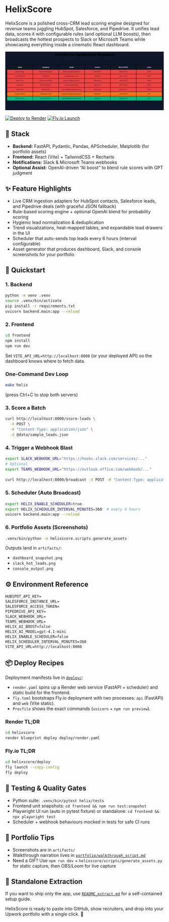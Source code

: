 # HelixScore

HelixScore is a polished cross-CRM lead scoring engine designed for revenue teams juggling HubSpot, Salesforce, and Pipedrive. It unifies lead data, scores it with configurable rules (and optional LLM boosts), then broadcasts the hottest prospects to Slack or Microsoft Teams while showcasing everything inside a cinematic React dashboard.

<p align="center">
  <img src="artifacts/dashboard_snapshot.png" alt="HelixScore dashboard" width="640" />
</p>

[![Deploy to Render](https://render.com/images/deploy-to-render-button.svg)](https://render.com/deploy)
[![Fly.io Launch](https://img.shields.io/badge/Fly.io-Deploy-8A63D2?logo=flyio&logoColor=white)](https://fly.io/docs/apps/)

## 🧠 Stack
- **Backend:** FastAPI, Pydantic, Pandas, APScheduler, Matplotlib (for portfolio assets)
- **Frontend:** React (Vite) + TailwindCSS + Recharts
- **Notifications:** Slack & Microsoft Teams webhooks
- **Optional Assist:** OpenAI-driven “AI boost” to blend rule scores with GPT judgment

## ✨ Feature Highlights
- Live CRM ingestion adapters for HubSpot contacts, Salesforce leads, and Pipedrive deals (with graceful JSON fallback)
- Rule-based scoring engine + optional OpenAI blend for probability scoring
- Hygienic lead normalization & deduplication
- Trend visualizations, heat-mapped tables, and expandable lead drawers in the UI
- Scheduler that auto-sends top leads every 6 hours (interval configurable)
- Asset generator that produces dashboard, Slack, and console screenshots for your portfolio

## 🚀 Quickstart

### 1. Backend
```bash
python -m venv .venv
source .venv/bin/activate
pip install -r requirements.txt
uvicorn backend.main:app --reload
```

### 2. Frontend
```bash
cd frontend
npm install
npm run dev
```
Set `VITE_API_URL=http://localhost:8000` (or your deployed API) so the dashboard knows where to fetch data.

### One-Command Dev Loop
```bash
make helix
```
(press Ctrl+C to stop both servers)

### 3. Score a Batch
```bash
curl http://localhost:8000/score-leads \
  -X POST \
  -H "Content-Type: application/json" \
  -d @data/sample_leads.json
```

### 4. Trigger a Webhook Blast
```bash
export SLACK_WEBHOOK_URL="https://hooks.slack.com/services/..."
# Optional
export TEAMS_WEBHOOK_URL="https://outlook.office.com/webhook/..."

curl http://localhost:8000/broadcast -X POST -H "Content-Type: application/json"
```

### 5. Scheduler (Auto Broadcast)
```bash
export HELIX_ENABLE_SCHEDULER=true
export HELIX_SCHEDULER_INTERVAL_MINUTES=360  # every 6 hours
uvicorn backend.main:app --reload
```

### 6. Portfolio Assets (Screenshots)
```bash
.venv/bin/python -m helixscore.scripts.generate_assets
```
Outputs land in `artifacts/`:
- `dashboard_snapshot.png`
- `slack_hot_leads.png`
- `console_output.png`

## ⚙️ Environment Reference
```
HUBSPOT_API_KEY=
SALESFORCE_INSTANCE_URL=
SALESFORCE_ACCESS_TOKEN=
PIPEDRIVE_API_KEY=
SLACK_WEBHOOK_URL=
TEAMS_WEBHOOK_URL=
HELIX_AI_BOOST=false
HELIX_AI_MODEL=gpt-4.1-mini
HELIX_ENABLE_SCHEDULER=false
HELIX_SCHEDULER_INTERVAL_MINUTES=360
VITE_API_URL=http://localhost:8000
```

## 📦 Deploy Recipes
Deployment manifests live in [`deploy/`](deploy/):
- `render.yaml` spins up a Render web service (FastAPI + scheduler) and static build for the frontend.
- `fly.toml` bootstraps Fly.io deployment with two processes: `api` (FastAPI) and `web` (Vite static).
- `Procfile` shows the exact commands (`uvicorn` + `npm run preview`).

### Render TL;DR
```bash
cd helixscore
render blueprint deploy deploy/render.yaml
```

### Fly.io TL;DR
```bash
cd helixscore/deploy
fly launch --copy-config
fly deploy
```

## 🧪 Testing & Quality Gates
- Python suite: `.venv/bin/pytest helix/tests`
- Frontend unit snapshots: `cd frontend && npm run test:snapshot`
- Playwright UI run (auto in pytest fixture) or standalone: `cd frontend && npx playwright test`
- Scheduler + webhook behaviours mocked in tests for safe CI runs

## 📸 Portfolio Tips
- Screenshots are in `artifacts/`
- Walkthrough narration lives in [`portfolio/walkthrough_script.md`](portfolio/walkthrough_script.md)
- Need a GIF? Use `npm run dev` + `helixscore/scripts/generate_assets.py` for static capture, then OBS/Loom for live capture

## 🧳 Standalone Extraction
If you want to ship only the app, use [`README_extract.md`](README_extract.md) for a self-contained setup guide.

HelixScore is ready to paste into GitHub, show recruiters, and drop into your Upwork portfolio with a single click. 🖤
